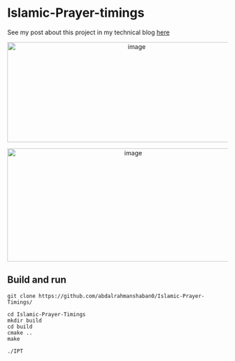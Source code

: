 # Islamic-Prayer-timings
See my post about this project in my technical blog [here](https://sudostart.com/islamic-prayer-timings-for-linux/)

<p align="center">
  <img width="576" height="229" alt="image" src="https://github.com/user-attachments/assets/9cea9517-6536-4273-bd88-5e10717905bb" />
</p>

<p align="center">
<img width="560" height="259" alt="image" src="https://github.com/user-attachments/assets/5e2330d9-1b8c-47f1-afbc-7641168f36f9" />
</p>


## Build and run
```shell
git clone https://github.com/abdalrahmanshaban0/Islamic-Prayer-Timings/

cd Islamic-Prayer-Timings
mkdir build
cd build
cmake ..
make

./IPT
```
